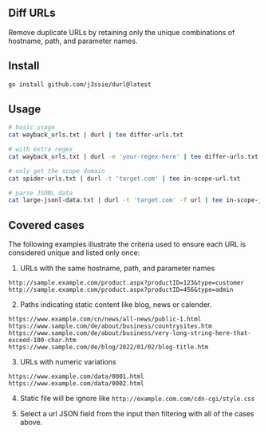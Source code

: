 ## Diff URLs

Remove duplicate URLs by retaining only the unique combinations of hostname, path, and parameter names.

## Install

```bash
go install github.com/j3ssie/durl@latest
```

## Usage

```bash
# basic usage
cat wayback_urls.txt | durl | tee differ-urls.txt

# with extra regex
cat wayback_urls.txt | durl -e 'your-regex-here' | tee differ-urls.txt

# only get the scope domain
cat spider-urls.txt | durl -t 'target.com' | tee in-scope-url.txt

# parse JSONL data
cat large-jsonl-data.txt | durl -t 'target.com' -f url | tee in-scope-jsonl-data.txt
```

## Covered cases

The following examples illustrate the criteria used to ensure each URL is considered unique and listed only once:

1. URLs with the same hostname, path, and parameter names

```
http://sample.example.com/product.aspx?productID=123&type=customer
http://sample.example.com/product.aspx?productID=456&type=admin
```

2. Paths indicating static content like blog, news or calender.

```
https://www.example.com/cn/news/all-news/public-1.html
https://www.sample.com/de/about/business/countrysites.htm
https://www.sample.com/de/about/business/very-long-string-here-that-exceed-100-char.htm
https://www.sample.com/de/blog/2022/01/02/blog-title.htm
```

3. URLs with numeric variations

```
https://www.example.com/data/0001.html
https://www.example.com/data/0002.html
```

4. Static file will be ignore like `http://example.com.com/cdn-cgi/style.css`

5. Select a url JSON field from the input then filtering with all of the cases above.